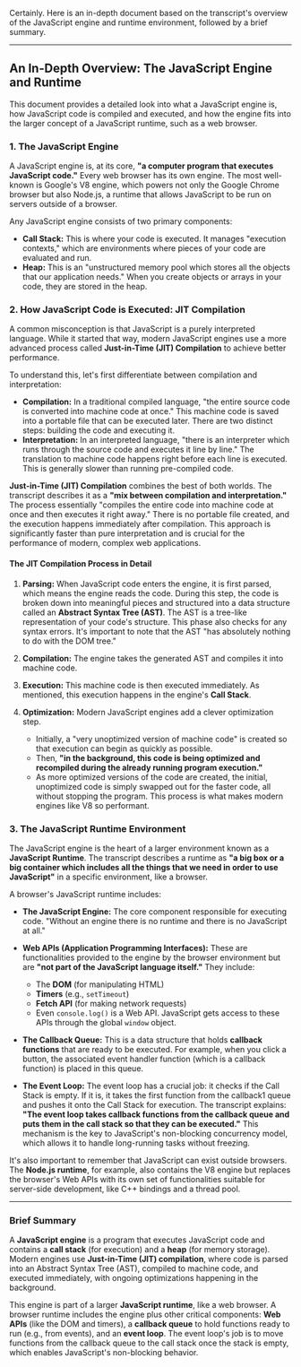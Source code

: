 Certainly. Here is an in-depth document based on the transcript's overview of the JavaScript engine and runtime environment, followed by a brief summary.

---

## An In-Depth Overview: The JavaScript Engine and Runtime

This document provides a detailed look into what a JavaScript engine is, how JavaScript code is compiled and executed, and how the engine fits into the larger concept of a JavaScript runtime, such as a web browser.

### 1. The JavaScript Engine

A JavaScript engine is, at its core, **"a computer program that executes JavaScript code."** Every web browser has its own engine. The most well-known is Google's V8 engine, which powers not only the Google Chrome browser but also Node.js, a runtime that allows JavaScript to be run on servers outside of a browser.

Any JavaScript engine consists of two primary components:

- **Call Stack:** This is where your code is executed. It manages "execution contexts," which are environments where pieces of your code are evaluated and run.
- **Heap:** This is an "unstructured memory pool which stores all the objects that our application needs." When you create objects or arrays in your code, they are stored in the heap.

### 2. How JavaScript Code is Executed: JIT Compilation

A common misconception is that JavaScript is a purely interpreted language. While it started that way, modern JavaScript engines use a more advanced process called **Just-in-Time (JIT) Compilation** to achieve better performance.

To understand this, let's first differentiate between compilation and interpretation:

- **Compilation:** In a traditional compiled language, "the entire source code is converted into machine code at once." This machine code is saved into a portable file that can be executed later. There are two distinct steps: building the code and executing it.
- **Interpretation:** In an interpreted language, "there is an interpreter which runs through the source code and executes it line by line." The translation to machine code happens right before each line is executed. This is generally slower than running pre-compiled code.

**Just-in-Time (JIT) Compilation** combines the best of both worlds. The transcript describes it as a **"mix between compilation and interpretation."** The process essentially "compiles the entire code into machine code at once and then executes it right away." There is no portable file created, and the execution happens immediately after compilation. This approach is significantly faster than pure interpretation and is crucial for the performance of modern, complex web applications.

#### The JIT Compilation Process in Detail

1. **Parsing:** When JavaScript code enters the engine, it is first parsed, which means the engine reads the code. During this step, the code is broken down into meaningful pieces and structured into a data structure called an **Abstract Syntax Tree (AST)**. The AST is a tree-like representation of your code's structure. This phase also checks for any syntax errors. It's important to note that the AST "has absolutely nothing to do with the DOM tree."
    
2. **Compilation:** The engine takes the generated AST and compiles it into machine code.
    
3. **Execution:** This machine code is then executed immediately. As mentioned, this execution happens in the engine's **Call Stack**.
    
4. **Optimization:** Modern JavaScript engines add a clever optimization step.
    
    - Initially, a "very unoptimized version of machine code" is created so that execution can begin as quickly as possible.
    - Then, **"in the background, this code is being optimized and recompiled during the already running program execution."**
    - As more optimized versions of the code are created, the initial, unoptimized code is simply swapped out for the faster code, all without stopping the program. This process is what makes modern engines like V8 so performant.

### 3. The JavaScript Runtime Environment

The JavaScript engine is the heart of a larger environment known as a **JavaScript Runtime**. The transcript describes a runtime as **"a big box or a big container which includes all the things that we need in order to use JavaScript"** in a specific environment, like a browser.

A browser's JavaScript runtime includes:

- **The JavaScript Engine:** The core component responsible for executing code. "Without an engine there is no runtime and there is no JavaScript at all."
    
- **Web APIs (Application Programming Interfaces):** These are functionalities provided to the engine by the browser environment but are **"not part of the JavaScript language itself."** They include:
    
    - The **DOM** (for manipulating HTML)
    - **Timers** (e.g., `setTimeout`)
    - **Fetch API** (for making network requests)
    - Even `console.log()` is a Web API. JavaScript gets access to these APIs through the global `window` object.
- **The Callback Queue:** This is a data structure that holds **callback functions** that are ready to be executed. For example, when you click a button, the associated event handler function (which is a callback function) is placed in this queue.
    
- **The Event Loop:** The event loop has a crucial job: it checks if the Call Stack is empty. If it is, it takes the first function from the callback1 queue and pushes it onto the Call Stack for execution. The transcript explains: **"The event loop takes callback functions from the callback queue and puts them in the call stack so that they can be executed."** This mechanism is the key to JavaScript's non-blocking concurrency model, which allows it to handle long-running tasks without freezing.
    

It's also important to remember that JavaScript can exist outside browsers. The **Node.js runtime**, for example, also contains the V8 engine but replaces the browser's Web APIs with its own set of functionalities suitable for server-side development, like C++ bindings and a thread pool.

---

### Brief Summary

A **JavaScript engine** is a program that executes JavaScript code and contains a **call stack** (for execution) and a **heap** (for memory storage). Modern engines use **Just-in-Time (JIT) compilation**, where code is parsed into an Abstract Syntax Tree (AST), compiled to machine code, and executed immediately, with ongoing optimizations happening in the background.

This engine is part of a larger **JavaScript runtime**, like a web browser. A browser runtime includes the engine plus other critical components: **Web APIs** (like the DOM and timers), a **callback queue** to hold functions ready to run (e.g., from events), and an **event loop**. The event loop's job is to move functions from the callback queue to the call stack once the stack is empty, which enables JavaScript's non-blocking behavior.
